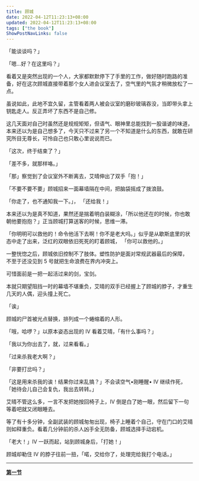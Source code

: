 ```yaml
---
title: 顾城
date: 2022-04-12T11:23:13+08:00
updated: 2022-04-12T11:23:13+08:00
tags: ["the book"]
ShowPostNavLinks: false
---
```


「能谈谈吗？」

「嗯…好？在这里吗？」

看着又是突然出现的一个人，大家都默默停下了手里的工作，做好随时跑路的准备，好在这次顾城直接带着那个女人进会议室去了，空气里的气氛才稍微放松了一点。<!--more-->

虽说如此，此地不宜久留，主管看着两人被会议室的磨砂玻璃吞没，当即带头拿上钥匙走人。反正弄坏了东西不是自己修。

这几天面对自己时虽然还是规规矩矩，但语气、眼神里总能找到一股谐谑的味道，本来还以为是自己想多了，今天只不过来了另一个不知道是什么的东西，就敢在研究所目无尊长，可怜自己也只敢心里说说而已。

「这次，终于结束了？」

「差不多，就那样咯。」

「那」察觉到了会议室外不断离去，艾晴伸出了双手「抱！」

「不要不要不要」顾城招来一面幕墙隔在中间，把脑袋摇成了拨浪鼓。

「你走了，也不通知我一下。」， 「还给我！」

 本来还以为是真不知道，果然还是揣着明白装糊涂，「所以他还在的时候，你也敢朝他要抱抱？」正当顾城打算送客的时候，思维一滞。

「你明明可以救他的！命令他活下去啊！你不是老大吗。」似乎是从歇斯底里的状态中走了出来，泛红的双眼依旧死死的盯着顾城， 「你可以救他的。」

一整恍惚之后，顾城依旧控制不了肢体。塑性防护是面对常规武器最后的保障， 不至于还没见到 5 号就把生命浪费在界内冲突上。

可惜面前是一把一起活过来的剑，宝剑。

本就只期望阻挡一时的幕墙不堪重负，艾晴的双手已经握上了顾城的脖子，才重生几天的人偶，迎头撞上死亡。

「诶」

顾城的尸首被光点替换，排列成一个蜷缩着的人形。

「哦，哈啰？」以原本姿态出现的 IV 看着艾晴，「有什么事吗？」

「我以为你出去了，就，过来看看。」

「过来杀我老大啊？」

「非要打岔吗？」

「这是用来杀我的诶！结果你过来乱搞？」不会读空气•刚睡醒• IV 继续作死，「她待会儿自己会复仇，我出去转转。」

艾晴不管这么多，一言不发把她按回椅子上，IV 倒是白了她一眼，然后留下一句等着吧就又闭眼睡去。

等了有十多分钟，全副武装的顾城匆匆出现，椅子上睡着个自己，守在门口的艾晴则如释重负。看着几分钟前的杀人凶手全无防备，顾城选择手动宕机。

「老大！」IV 一跃而起，站到顾城身后，「打她！」

顾城却勒住 IV 的脖子往前一扭，「喏，交给你了，处理完给我打个电话。」

---

[**第一节**](../passin/)